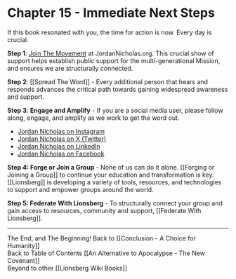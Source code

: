 # Chapter 15 - Immediate Next Steps

If this book resonated with you, the time for action is now. Every day is crucial. 

**Step 1**: [Join The Movement](https://jordannicholas.org/join_the_movement) at JordanNicholas.org. This crucial show of support helps establish public support for the multi-generational Mission, and ensures we are structurally connected. 

**Step 2**: [[Spread The Word]] - Every additional person that hears and responds advances the critical path towards gaining widespread awareness and support. 

**Step 3**: **Engage and Amplify** - If you are a social media user, please follow along, engage, and amplify as we work to get the word out. 

- [Jordan Nicholas on Instagram](**[https://www.instagram.com/jnicholasone/](https://www.instagram.com/jnicholasone/)**)   
- [Jordan Nicholas on X (Twitter)](**[https://twitter.com/JNicholasOne](https://twitter.com/JNicholasOne)**)  
- [Jordan Nicholas on LinkedIn](www.linkedin.com/in/jordannicholasone)  
- [Jordan Nicholas on Facebook](https://www.facebook.com/jnicholasone?mibextid=LQQJ4d)  

**Step 4: Forge or Join a Group** - None of us can do it alone. [[Forging or Joining a Group]] to continue your education and transformation is key. [[Lionsberg]] is developing a variety of tools, resources, and technologies to support and empower groups around the world. 

**Step 5: Federate With Lionsberg** - To structurally connect your group and gain access to resources, community and support, [[Federate With Lionsberg]]. 

___
The End, and The Beginning! 
Back to [[Conclusion - A Choice for Humanity]]  
Back to Table of Contents [[An Alternative to Apocalypse - The New Covenant]]  
Beyond to other [[Lionsberg Wiki Books]]  

